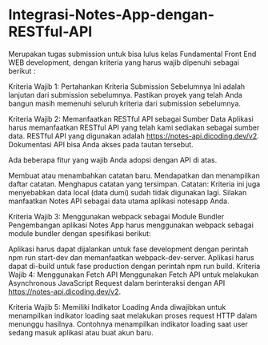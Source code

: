 # Integrasi-Notes-App-dengan-RESTful-API

Merupakan tugas submission untuk bisa lulus kelas Fundamental Front End WEB development, dengan kriteria yang harus wajib dipenuhi sebagai berikut : 

Kriteria Wajib 1: Pertahankan Kriteria Submission Sebelumnya
Ini adalah lanjutan dari submission sebelumnya. Pastikan proyek yang telah Anda bangun masih memenuhi seluruh kriteria dari submission sebelumnya.

Kriteria Wajib 2: Memanfaatkan RESTful API sebagai Sumber Data
Aplikasi harus memanfaatkan RESTful API yang telah kami sediakan sebagai sumber data. RESTful API yang digunakan adalah https://notes-api.dicoding.dev/v2. Dokumentasi API bisa Anda akses pada tautan tersebut.

Ada beberapa fitur yang wajib Anda adopsi dengan API di atas.

Membuat atau menambahkan catatan baru.
Mendapatkan dan menampilkan daftar catatan.
Menghapus catatan yang tersimpan.
Catatan:
Kriteria ini juga menyebabkan data local (data dumi) sudah tidak digunakan lagi. Silakan manfaatkan Notes API sebagai data utama aplikasi notesapp Anda.



Kriteria Wajib 3: Menggunakan webpack sebagai Module Bundler
Pengembangan aplikasi Notes App harus menggunakan webpack sebagai module bundler dengan spesifikasi berikut:

Aplikasi harus dapat dijalankan untuk fase development dengan perintah npm run start-dev dan memanfaatkan webpack-dev-server.
Aplikasi harus dapat di-build untuk fase production dengan perintah npm run build.
Kriteria Wajib 4: Menggunakan Fetch API
Menggunakan Fetch API untuk melakukan Asynchronous JavaScript Request dalam berinteraksi dengan API https://notes-api.dicoding.dev/v2.

Kriteria Wajib 5: Memiliki Indikator Loading
Anda diwajibkan untuk menampilkan indikator loading saat melakukan proses request HTTP dalam menunggu hasilnya. Contohnya menampilkan indikator loading saat user sedang masuk aplikasi atau buat akun baru.
